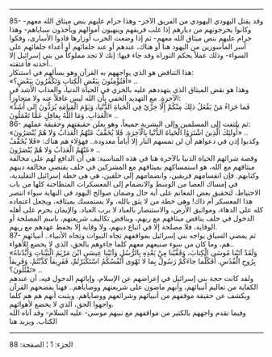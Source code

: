 ------------------------------------------------------------------------

85- وقد يقتل اليهودي اليهودي من الفريق الآخر- وهذا حرام عليهم بنص ميثاق
الله معهم- وكانوا يخرجونهم من ديارهم إذا غلب فريقهم وينهبون أموالهم
ويأخذون سباياهم- وهذا حرام عليهم بنص ميثاق الله معهم- ثم إذا وضعت الحرب
أوزارها فادوا الأسارى، وفكوا أسر المأسورين من اليهود هنا أو هناك، عندهم
أو عند حلفائهم أو أعداء حلفائهم على السواء- وذلك عملاً بحكم التوراة وقد
جاء فيها: إنك لا تجد مملوكاً من بني إسرائيل إلا أخذته فأعتقته..  
هذا التناقض هو الذي يواجههم به القرآن وهو يسألهم في استنكار:  
«أَفَتُؤْمِنُونَ بِبَعْضِ الْكِتابِ وَتَكْفُرُونَ بِبَعْضٍ؟» ..  
وهذا هو نقض الميثاق الذي يتهددهم عليه بالخزي في الحياة الدنيا، والعذاب
الأشد في الآخرة. مع التهديد الخفي بأن الله ليس غافلاً عنه ولا متجاوزاً:  
«فَما جَزاءُ مَنْ يَفْعَلُ ذلِكَ مِنْكُمْ إِلَّا خِزْيٌ فِي الْحَياةِ الدُّنْيا، وَيَوْمَ الْقِيامَةِ يُرَدُّونَ
إِلى أَشَدِّ الْعَذابِ. وَمَا اللَّهُ بِغافِلٍ عَمَّا تَعْمَلُونَ» ..  
86- ثم يلتفت إلى المسلمين وإلى البشرية جميعاً، وهو يعلن حقيقتهم وحقيقة
عملهم:  
«أُولئِكَ الَّذِينَ اشْتَرَوُا الْحَياةَ الدُّنْيا بِالْآخِرَةِ. فَلا يُخَفَّفُ عَنْهُمُ الْعَذابُ وَلا هُمْ
يُنْصَرُونَ» ..  
وكذبوا إذن في دعواهم أن لن تمسهم النار إلا أياماً معدودة.. فهؤلاء هم
هناك: «فَلا يُخَفَّفُ عَنْهُمُ الْعَذابُ وَلا هُمْ يُنْصَرُونَ» ..  
وقصة شرائهم الحياة الدنيا بالآخرة هنا في هذه المناسبة: هي أن الدافع لهم
على مخالفة ميثاقهم مع الله، هو استمساكهم بميثاقهم مع المشركين في حلف
يقتضي مخالفة دينهم وكتابهم. فإن انقسامهم فريقين، وانضمامهم إلى حلفين، هي
هي خطة إسرائيل التقليدية، في إمساك العصا من الوسط والانضمام إلى
المعسكرات المتطاحنة كلها من باب الاحتياط، لتحقيق بعض المغانم على أية حال
وضمان صوالح اليهود في النهاية سواء انتصر هذا المعسكر أم ذاك! وهي خطة من
لا يثق بالله، ولا يستمسك بميثاقه، ويجعل اعتماده كله على الدهاء، ومواثيق
الأرض، والاستنصار بالعباد لا برب العباد. والإيمان يحرم على أهله الدخول
في حلف يناقض ميثاقهم مع ربهم، ويناقض تكاليف شريعتهم، باسم المصلحة أو
الوقاية، فلا مصلحة إلا في اتباع دينهم، ولا وقاية إلا بحفظ عهدهم مع
ربهم.  
87- ثم يمضي السياق يواجه بني إسرائيل بمواقفهم تجاه النبوات وتجاه
الأنبياء.. أنبيائهم هم، وما كان من سوء صنيعهم معهم كلما جاءوهم بالحق،
الذي لا يخضع للأهواء..  
«وَلَقَدْ آتَيْنا مُوسَى الْكِتابَ، وَقَفَّيْنا مِنْ بَعْدِهِ بِالرُّسُلِ وَآتَيْنا عِيسَى ابْنَ مَرْيَمَ
الْبَيِّناتِ وَأَيَّدْناهُ بِرُوحِ الْقُدُسِ. أَفَكُلَّما جاءَكُمْ رَسُولٌ بِما لا تَهْوى أَنْفُسُكُمُ
اسْتَكْبَرْتُمْ، فَفَرِيقاً كَذَّبْتُمْ، وَفَرِيقاً تَقْتُلُونَ؟» ..  
ولقد كانت حجة بني إسرائيل في إعراضهم عن الإسلام، وإبائهم الدخول فيه، أن
عندهم الكفاية من تعاليم أنبيائهم، وأنهم ماضون على شريعتهم ووصاياهم..
فهنا يفضحهم القرآن ويكشف عن حقيقة موقفهم من أنبيائهم وشرائعهم ووصاياهم.
ويثبت أنهم هم هم كلما واجهوا الحق، الذي لا يخضع لأهوائهم.  
وفيما تقدم واجههم بالكثير من مواقفهم مع نبيهم موسى- عليه السلام- وقد
آتاه الله الكتاب. ويزيد هنا

------------------------------------------------------------------------

الجزء: 1 ¦ الصفحة: 88
